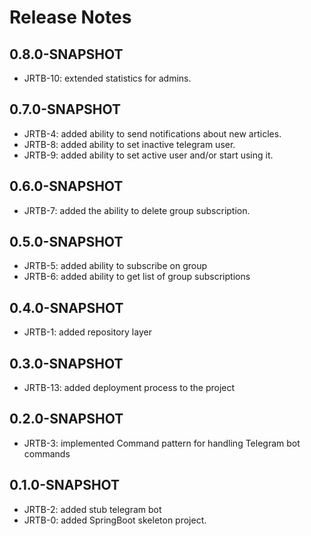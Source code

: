 # Release Notes

## 0.8.0-SNAPSHOT

* JRTB-10: extended statistics for admins.

## 0.7.0-SNAPSHOT
* JRTB-4: added ability to send notifications about new articles.
* JRTB-8: added ability to set inactive telegram user.
* JRTB-9: added ability to set active user and/or start using it.

## 0.6.0-SNAPSHOT
* JRTB-7: added the ability to delete group subscription.

## 0.5.0-SNAPSHOT
* JRTB-5: added ability to subscribe on group
* JRTB-6: added ability to get list of group subscriptions

## 0.4.0-SNAPSHOT
* JRTB-1: added repository layer

## 0.3.0-SNAPSHOT

* JRTB-13: added deployment process to the project

## 0.2.0-SNAPSHOT

* JRTB-3: implemented Command pattern for handling Telegram bot commands

## 0.1.0-SNAPSHOT

* JRTB-2: added stub telegram bot 
* JRTB-0: added SpringBoot skeleton project.
